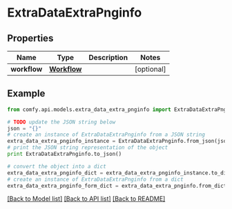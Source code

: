 # ExtraDataExtraPnginfo


## Properties

Name | Type | Description | Notes
------------ | ------------- | ------------- | -------------
**workflow** | [**Workflow**](Workflow.md) |  | [optional] 

## Example

```python
from comfy.api.models.extra_data_extra_pnginfo import ExtraDataExtraPnginfo

# TODO update the JSON string below
json = "{}"
# create an instance of ExtraDataExtraPnginfo from a JSON string
extra_data_extra_pnginfo_instance = ExtraDataExtraPnginfo.from_json(json)
# print the JSON string representation of the object
print ExtraDataExtraPnginfo.to_json()

# convert the object into a dict
extra_data_extra_pnginfo_dict = extra_data_extra_pnginfo_instance.to_dict()
# create an instance of ExtraDataExtraPnginfo from a dict
extra_data_extra_pnginfo_form_dict = extra_data_extra_pnginfo.from_dict(extra_data_extra_pnginfo_dict)
```
[[Back to Model list]](../README.md#documentation-for-models) [[Back to API list]](../README.md#documentation-for-api-endpoints) [[Back to README]](../README.md)


